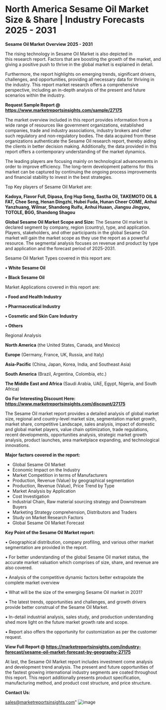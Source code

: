  # North America Sesame Oil Market Size & Share | Industry Forecasts 2025 - 2031

<Strong> Sesame Oil Market Overview 2025 - 2031</strong>

The rising technology in Sesame Oil Market is also depicted in this research report. Factors that are boosting the growth of the market, and giving a positive push to thrive in the global market is explained in detail.

Furthermore, the report highlights on emerging trends, significant drivers, challenges, and opportunities, providing all necessary data for thriving in the industry. This report market research offers a comprehensive perspective, including an in-depth analysis of the present and future scenarios within the industry.

<strong>Request Sample Report @ <a href=https://www.marketreportsinsights.com/sample/27175>https://www.marketreportsinsights.com/sample/27175</a></strong>

The market overview included in this report provides information from a wide range of resources like government organizations, established companies, trade and industry associations, industry brokers and other such regulatory and non-regulatory bodies. The data acquired from these organizations authenticate the Sesame Oil research report, thereby aiding the clients in better decision making. Additionally, the data provided in this report offers a contemporary understanding of the market dynamics.

The leading players are focusing mainly on technological advancements in order to improve efficiency. The long-term development patterns for this market can be captured by continuing the ongoing process improvements and financial stability to invest in the best strategies.

Top Key players of Sesame Oil Market are:

<strong>Kadoya, Flavor Full, Dipasa, Eng Hup Seng, Sastha Oil, TAKEMOTO OIL & FAT, Chee Seng, Henan Dingzhi, Hubei Fuda, Hunan Cheer COME, Anhui Yanzhuang, Wilmar, Shandong Ruifu, Anhui Huaan, Jiangsu Jingyou, TOTOLE, BGG, Shandong Shagou</strong>

<strong><b>Global Sesame Oil Market Scope and Size:</b></strong>
The Sesame Oil market is declared segment by company, region (country), type, and application. Players, stakeholders, and other participants in the global Sesame Oil market will gain the market scope as they use the report as a powerful resource. The segmental analysis focuses on revenue and product by type and application and the forecast period of 2025-2031.

Sesame Oil Market Types covered in this report are:

<strong>• White Sesame Oil

• Black Sesame Oil</strong>

Market Applications covered in this report are:

<strong>• Food and Health Industry

• Pharmaceutical Industry

• Cosmetic and Skin Care Industry

• Others</strong> 

Regional Analysis

<strong>North America</strong> (the United States, Canada, and Mexico)

<strong>Europe</strong> (Germany, France, UK, Russia, and Italy)

<strong>Asia-Pacific</strong> (China, Japan, Korea, India, and Southeast Asia)

<strong>South America</strong> (Brazil, Argentina, Colombia, etc.)

<strong>The Middle East and Africa</strong> (Saudi Arabia, UAE, Egypt, Nigeria, and South Africa)

<strong>Go For Interesting Discount Here: <a href=https://www.marketreportsinsights.com/discount/27175>https://www.marketreportsinsights.com/discount/27175</a></strong>

The Sesame Oil market report provides a detailed analysis of global market size, regional and country-level market size, segmentation market growth, market share, competitive Landscape, sales analysis, impact of domestic and global market players, value chain optimization, trade regulations, recent developments, opportunities analysis, strategic market growth analysis, product launches, area marketplace expanding, and technological innovations.

<strong><b>Major factors covered in the report:</b></strong>
<ul>
  <li>Global Sesame Oil Market </li>
  <li>Economic Impact on the Industry</li>
  <li>Market Competition in terms of Manufacturers</li>
  <li>Production, Revenue (Value) by geographical segmentation</li>
  <li>Production, Revenue (Value), Price Trend by Type</li>
  <li>Market Analysis by Application</li>
  <li>Cost Investigation</li>
  <li>Industrial Chain, Raw material sourcing strategy and Downstream Buyers</li>
  <li>Marketing Strategy comprehension, Distributors and Traders</li>
  <li>Study on Market Research Factors</li>
  <li>Global Sesame Oil Market Forecast</li>
</ul>

<strong><b>Key Point of the Sesame Oil Market report:</b></strong>

• Geographical distribution, company profiling, and various other market segmentation are provided in the report.

• For better understanding of the global Sesame Oil market status, the accurate market valuation which comprises of size, share, and revenue are also covered.

• Analysis of the competitive dynamic factors better extrapolate the complete market overview

• What will be the size of the emerging Sesame Oil market in 2031?

• The latest trends, opportunities and challenges, and growth drivers provide better construal of the Sesame Oil Market.

• In-detail industrial analysis, sales study, and production understanding shed more light on the future market growth rate and scope.

• Report also offers the opportunity for customization as per the customer request.

<strong><b>View Full Report @ <a href=https://marketreportsinsights.com/industry-forecast/sesame-oil-market-forecast-by-geography-27175>https://marketreportsinsights.com/industry-forecast/sesame-oil-market-forecast-by-geography-27175</a></b></strong>


At last, the Sesame Oil Market report includes investment come analysis and development trend analysis. The present and future opportunities of the fastest growing international industry segments are coated throughout this report. This report additionally presents product specification, manufacturing method, and product cost structure, and price structure.

<strong>Contact Us:</strong>

sales@marketreportsinsights.com"
![image](https://github.com/user-attachments/assets/33f33e70-19c8-41ed-a72b-e347df1eeb52)
